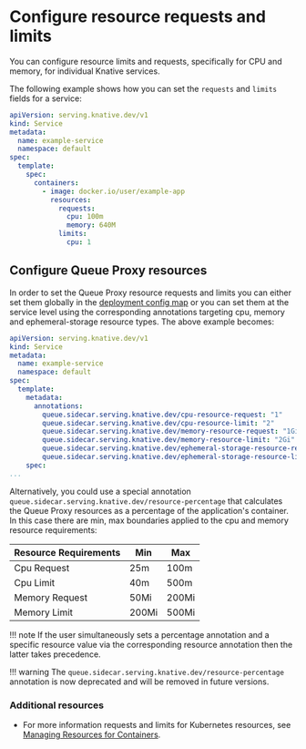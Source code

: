 # Configure resource requests and limits

You can configure resource limits and requests, specifically for CPU and memory, for individual Knative services.

The following example shows how you can set the `requests` and `limits` fields for a service:

```yaml
apiVersion: serving.knative.dev/v1
kind: Service
metadata:
  name: example-service
  namespace: default
spec:
  template:
    spec:
      containers:
        - image: docker.io/user/example-app
          resources:
            requests:
              cpu: 100m
              memory: 640M
            limits:
              cpu: 1
```

## Configure Queue Proxy resources

In order to set the Queue Proxy resource requests and limits you can either
set them globally in the [deployment config map](../configuration/deployment.md) or you can set them at the service level using the corresponding annotations targeting cpu, memory and ephemeral-storage resource types. The above example becomes:

```yaml
apiVersion: serving.knative.dev/v1
kind: Service
metadata:
  name: example-service
  namespace: default
spec:
  template:
    metadata:
      annotations:
        queue.sidecar.serving.knative.dev/cpu-resource-request: "1"
        queue.sidecar.serving.knative.dev/cpu-resource-limit: "2"
        queue.sidecar.serving.knative.dev/memory-resource-request: "1Gi"
        queue.sidecar.serving.knative.dev/memory-resource-limit: "2Gi"
        queue.sidecar.serving.knative.dev/ephemeral-storage-resource-request: "400Mi"
        queue.sidecar.serving.knative.dev/ephemeral-storage-resource-limit: "450Mi"
    spec:
...
```

Alternatively, you could use a special annotation `queue.sidecar.serving.knative.dev/resource-percentage` that calculates the Queue Proxy resources as a percentage of the application's container.
In this case there are min, max boundaries applied to the cpu and memory resource requirements:


| Resource Requirements                               | Min     | Max     |
|-------------------------------------------|---------|---------|
| Cpu  Request   |  25m    |   100m  |
| Cpu Limit |  40m    |   500m  |
| Memory  Request   |  50Mi    |   200Mi  |
| Memory Limit |  200Mi    |   500Mi  |


!!! note
    If the user simultaneously sets a percentage annotation and a specific resource value via the corresponding resource annotation then the latter takes precedence.

!!! warning
    The `queue.sidecar.serving.knative.dev/resource-percentage` annotation is now deprecated and will be removed in future versions.

### Additional resources

* For more information requests and limits for Kubernetes resources, see [Managing Resources for Containers](https://kubernetes.io/docs/concepts/configuration/manage-resources-containers/).
